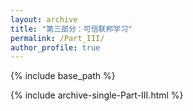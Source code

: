 ```yaml
---
layout: archive
title: "第三部分：可信联邦学习"
permalink: /Part_III/
author_profile: true
---
```



{% include base_path %}


{% include archive-single-Part-III.html %}

